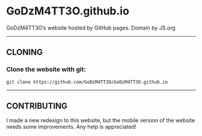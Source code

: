 # GoDzM4TT3O.github.io
GoDzM4TT3O’s website hosted by GitHub pages. Domain by JS.org
***
## CLONING
### Clone the website with git:
`git clone https://github.com/GoDzM4TT3O/GoDzM4TT3O.github.io`
***
## CONTRIBUTING
I made a new redesign to this website, but the mobile version of the website needs some improvements.
Any help is appreciated!
